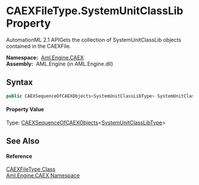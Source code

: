 CAEXFileType.SystemUnitClassLib Property
========================================
AutomationML 2.1 APIGets the collection of SystemUnitClassLib objects contained in the CAEXFile.

  **Namespace:**  [Aml.Engine.CAEX][1]  
  **Assembly:**  AML.Engine (in AML.Engine.dll)

Syntax
------

```csharp
public CAEXSequenceOfCAEXObjects<SystemUnitClassLibType> SystemUnitClassLib { get; }
```

#### Property Value
Type: [CAEXSequenceOfCAEXObjects][2]&lt;[SystemUnitClassLibType][3]>

See Also
--------

#### Reference
[CAEXFileType Class][4]  
[Aml.Engine.CAEX Namespace][1]  

[1]: ../README.md
[2]: ../CAEXSequenceOfCAEXObjects_1/README.md
[3]: ../SystemUnitClassLibType/README.md
[4]: README.md
[5]: https://www.automationml.org
[6]: ../../icons/logoShade.png